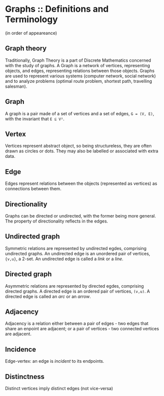 # Graphs :: Definitions and Terminology
(in order of appeareance)

## Graph theory
Traditionally, Graph Theory is a part of Discrete Mathematics concerned with the study of graphs. A Graph is a network of vertices, representing objects, and edges, representing relations between those objects. Graphs are used to represent various systems (computer network, social network) and to analyze problems (optimal route problem, shortest path, travelling salesman).

## Graph
A graph is a pair made of a set of vertices and a set of edges, `G = (V, E)`, with the invariant that `E ⊆ V²`.

## Vertex
Vertices represent abstract object, so being structureless, they are often drawn as circles or dots. They may also be labelled or associated with extra data.

## Edge
Edges represent relations between the objects (represented as vertices) as connections between them.

## Directionality
Graphs can be directed or undirected, with the former being more general. The property of directionality reflects in the edges.

## Undirected graph
Symmetric relations are represented by undirected egdes, comprising undirected graphs. An undirected edge is an unordered pair of vertices, `{v,u}`, a 2-set. An undirected edge is called a *link* or a *line*.

## Directed graph
Asymmetric relations are represented by directed egdes, comprising directed graphs. A directed edge is an ordered pair of vertices, `(v,u)`. A directed edge is called an *arc* or an *arrow*.

## Adjacency
Adjacency is a relation either between a pair of edges - two edges that share an enpoint are adjacent; or a pair of vertices - two connected vertices are adjacent.




## Incidence
Edge-vertex: an edge is *incident* to its endpoints.

## Distinctness
Distinct vertices imply distinct edges (not vice-versa)
